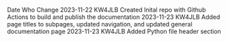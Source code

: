 Date        Who     Change
2023-11-22  KW4JLB  Created Inital repo with Github Actions to build and publish the documentation
2023-11-23  KW4JLB  Added page titles to subpages, updated navigation, and updated general documentation page
2023-11-23  KW4JLB  Added Python file header section